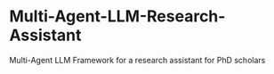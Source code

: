 # Multi-Agent-LLM-Research-Assistant
Multi-Agent LLM Framework for a research assistant for PhD scholars

